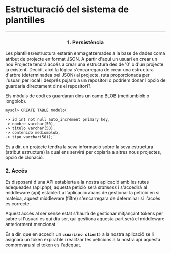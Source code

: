 # Estructuració del sistema de plantilles

---

### <center>1. Persistència</center>

Les plantilles/estructura estarán enmagatzemades a la base de dades coma  atribut de projecte en format JSON. A partir d'aquí un usuari en crear un nou Projecte tendrá accés a crear una estructura des de '0' o d'un projecte ja existent. Decidit aixó la lògica s'encarregara de crear una estructura d'arbre (determinadea pel JSON) al projecte, ruta proporcionada per l'usuari per local i després pujarlo a un repositori o podríem donar l'opció de guardarla directament dins el repositori?.

Els mòduls de codi es guardaran dins un camp BLOB (mediumblob o longblob).

`mysql> CREATE TABLE modulo(`

    -> id int not null auto_increment primary key,
    -> nombre varchar(50),
    -> titulo varchar(50),
    -> contenido mediumblob,
    -> tipo varchar(50));`

És a dir, un projecte tendra la seva informació sobre la seva estructura (atribut estructura) la qual ens servirá per copiarla a altres nous projectes, opció de clonació.

### 2. Accés

Es disposará d'una API establerta a la nostra aplicació amb les rutes adequeades (api.php), aquesta petició serà *stateless* i s'accedirà al middleware (api) establert a l'aplicació abans de gestionar la petició en si mateixa, aquest middleware (filtre) s'encarregara de determinar si l'accés es correcte.

Aquest accés al ser sense estat s'haurà de gestionar mitjançant tokens per sabre si l'usuari es qui diu ser, qui gestiona aquesta part serà el middleware anteriorment mencionat.

És a dir, que en accedir un **`usuari(no client)`** a la nostra aplicació se li asignará un token expirable i realitzar les peticions a la nostra api aquesta comprovara si el token es l'adequat.